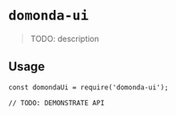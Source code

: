 # `domonda-ui`

> TODO: description

## Usage

```
const domondaUi = require('domonda-ui');

// TODO: DEMONSTRATE API
```
